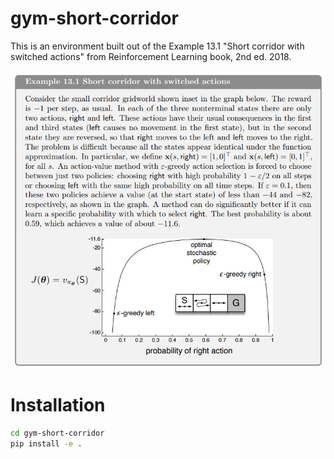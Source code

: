 # gym-short-corridor

This is an environment built out of the Example 13.1 "Short corridor with switched actions" from Reinforcement Learning book, 2nd ed. 2018.

![Example 13.1](https://github.com/drozzy/gym-short-corridor/raw/master/example.png)

# Installation

```bash
cd gym-short-corridor
pip install -e .
```
